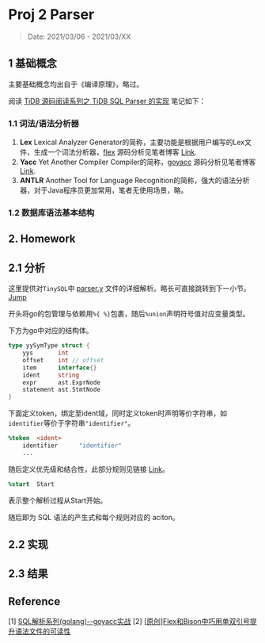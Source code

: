 # Proj 2 Parser

> Date: 2021/03/06 - 2021/03/XX

## 1 基础概念

主要基础概念均出自于《编译原理》，略过。

阅读 [TiDB 源码阅读系列之 TiDB SQL Parser 的实现](https://pingcap.com/blog-cn/tidb-source-code-reading-5/) 笔记如下：

### 1.1 词法/语法分析器

1. **Lex**
   Lexical Analyzer Generator的简称，主要功能是根据用户编写的Lex文件，生成一个词法分析器，[flex](https://github.com/westes/flex) 源码分析见笔者博客 [Link](http://blog.haochengxia.com/jekyll/update/2021/03/09/flex-Source-Code-Analysis.html).
2. **Yacc**
   Yet Another Compiler Compiler的简称，[goyacc](https://gitlab.com/cznic/goyacc) 源码分析见笔者博客 [Link](http://blog.haochengxia.com/jekyll/update/2021/03/10/goyacc-Source-Code-Analysis.html).
3. **ANTLR**
   Another Tool for Language Recognition的简称，强大的语法分析器，对于Java程序员更加常用，笔者无使用场景，略。

### 1.2 数据库语法基本结构



## 2. Homework

## 2.1 分析

这里提供对`TinySQL`中 [parser.y]() 文件的详细解析。略长可直接跳转到下一小节。 [Jump](#22-实现)

开头将go的包管理与依赖用`%{ %}`包裹，随后`%union`声明符号值对应变量类型。

下方为go中对应的结构体。

```go
type yySymType struct {
	yys       int
	offset    int // offset
	item      interface{}
	ident     string
	expr      ast.ExprNode
	statement ast.StmtNode
}
```

下面定义token，绑定至ident域，同时定义token时声明等价字符串，如`identifier`等价于字符串`"identifier"`。

```yacc
%token	<ident>
	identifier      "identifier"
    ...
```

随后定义优先级和结合性，此部分规则见链接 [Link](https://www.gnu.org/software/bison/manual/html_node/Precedence.html#Precedence)。


```yacc
%start	Start
```

表示整个解析过程从Start开始。

随后即为 SQL 语法的产生式和每个规则对应的 aciton。

## 2.2 实现

## 2.3 结果

## Reference
[1] [SQL解析系列(golang)--goyacc实战](https://zhuanlan.zhihu.com/p/264367718)
[2] [[原创]Flex和Bison中巧用单双引号提升语法文件的可读性](https://blog.csdn.net/u014038143/article/details/78202271)
